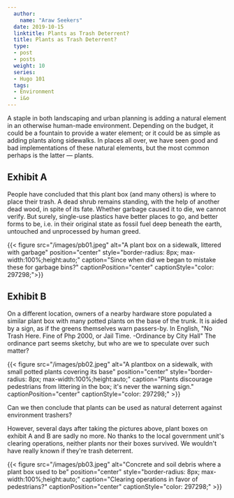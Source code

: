 ```yaml
---
  author:
    name: "Araw Seekers"
  date: 2019-10-15
  linktitle: Plants as Trash Deterrent?
  title: Plants as Trash Deterrent?
  type:
  - post
  - posts
  weight: 10
  series:
  - Hugo 101
  tags:
  - Environment
  - i&o
---
```

A staple in both landscaping and urban planning is adding a natural element in an otherwise human-made environment. Depending on the budget, it could be a fountain to provide a water element; or it could be as simple as adding plants along sidewalks. In places all over, we have seen good and bad implementations of these natural elements, but the most common perhaps is the latter &mdash; plants.


<h2>Exhibit A</h2>
People have concluded that this plant box (and many others) is where to place their trash. A dead shrub remains standing, with the help of another dead wood, in spite of its fate. Whether garbage caused it to die, we cannot verify. But surely, single-use plastics have better places to go, and better forms to be, i.e. in their original state as fossil fuel deep beneath the earth, untouched and unprocessed by human greed.

{{< figure src="/images/pb01.jpeg" alt="A plant box on a sidewalk, littered with garbage" position="center" style="border-radius: 8px; max-width:100%;height:auto;" caption="Since when did we began to mistake these for garbage bins?" captionPosition="center" captionStyle="color: 297298;">}}



<h2>Exhibit B</h2>
On a different location, owners of a nearby hardware store populated a similar plant box with many potted plants on the base of the trunk. It is aided by a sign, as if the greens themselves warn passers-by. In English, "No Trash Here. Fine of Php 2000, or Jail Time. -Ordinance by City Hall" The ordinance part seems sketchy, but who are we to speculate over such matter?

{{< figure src="/images/pb02.jpeg" alt="A plantbox on a sidewalk, with small potted plants covering its base" position="center" style="border-radius: 8px; max-width:100%;height:auto;" caption="Plants discourage pedestrians from littering in the box; it's never the warning sign." captionPosition="center" captionStyle="color: 297298;" >}}

Can we then conclude that plants can be used as natural deterrent against environment trashers?

However, several days after taking the pictures above, plant boxes on exhibit A and B are sadly no more. No thanks to the local government unit's clearing operations, neither plants nor their boxes survived. We wouldn't have really known if they're trash deterrent.

{{< figure src="/images/pb03.jpeg" alt="Concrete and soil debris where a plant box used to be" position="center" style="border-radius: 8px; max-width:100%;height:auto;" caption="Clearing operations in favor of pedestrians?" captionPosition="center" captionStyle="color: 297298;" >}}
